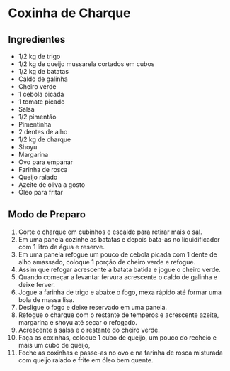 # Coxinha de Charque



## Ingredientes

- 1/2 kg de trigo
- 1/2 kg de queijo mussarela cortados em cubos
- 1/2 kg de batatas
- Caldo de galinha
- Cheiro verde
- 1 cebola picada
- 1 tomate picado
- Salsa
- 1/2 pimentão
- Pimentinha
- 2 dentes de alho
- 1/2 kg de charque
- Shoyu
- Margarina
- Ovo para empanar
- Farinha de rosca
- Queijo ralado
- Azeite de oliva a gosto
- Óleo para fritar



## Modo de Preparo

1. Corte o charque em cubinhos e escalde para retirar mais o sal.
2. Em uma panela cozinhe as batatas e depois bata-as no liquidificador com 1 litro de água e reserve.
3. Em uma panela refogue um pouco de cebola picada com 1 dente de alho amassado, coloque 1 porção de cheiro verde e refogue.
4. Assim que refogar acrescente a batata batida e jogue o cheiro verde.
5. Quando começar a levantar fervura acrescente o caldo de galinha e deixe ferver.
6. Jogue a farinha de trigo e abaixe o fogo, mexa rápido até formar uma bola de massa lisa.
7. Desligue o fogo e deixe reservado em uma panela.
8. Refogue o charque com o restante de temperos e acrescente azeite, margarina e shoyu até secar o refogado.
9. Acrescente a salsa e o restante do cheiro verde.
10. Faça as coxinhas, coloque 1 cubo de queijo, um pouco do recheio e mais um cubo de queijo,
11. Feche as coxinhas e passe-as no ovo e na farinha de rosca misturada com queijo ralado e frite em óleo bem quente.









